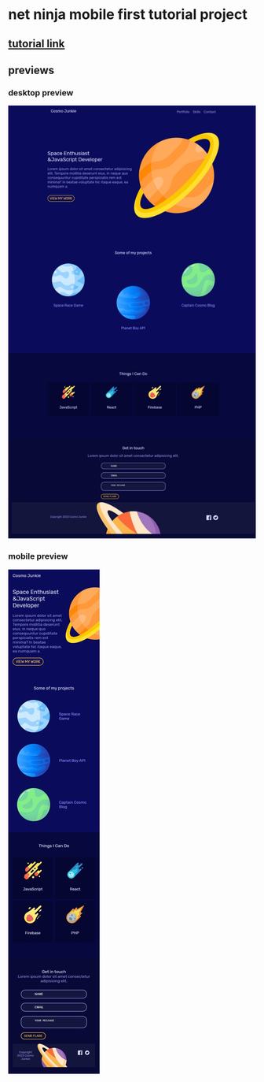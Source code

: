 # net ninja mobile first tutorial project

## [tutorial link](https://www.youtube.com/playlist?list=PL4cUxeGkcC9hH1tAjyUPZPjbj-7s200a4)

## previews

### desktop preview

![desktop preview image](desktop-preview.jpeg)

### mobile preview

![desktop preview image](mobile-preview.jpeg)
